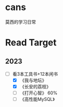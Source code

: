 ﻿# cans
莫西的学习日常

# Read Target

## 2023

- [ ] 看3本工具书+12本闲书
    - [x] 《我与地坛》
    - [x] 《长安的荔枝》
    - [ ] 《打开心智》 60%
    - [ ] 《高性能MySQL》
